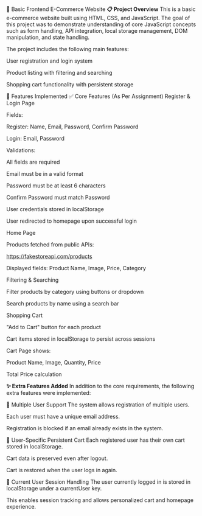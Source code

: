 🛒 Basic Frontend E-Commerce Website
**📋 Project Overview**
This is a basic e-commerce website built using HTML, CSS, and JavaScript. The goal of this project was to demonstrate understanding of core JavaScript concepts such as form handling, API integration, local storage management, DOM manipulation, and state handling.

The project includes the following main features:

User registration and login system

Product listing with filtering and searching

Shopping cart functionality with persistent storage

🚀 Features Implemented
✅ Core Features (As Per Assignment)
Register & Login Page

Fields:

Register: Name, Email, Password, Confirm Password

Login: Email, Password

Validations:

All fields are required

Email must be in a valid format

Password must be at least 6 characters

Confirm Password must match Password

User credentials stored in localStorage

User redirected to homepage upon successful login

Home Page

Products fetched from public APIs:

https://fakestoreapi.com/products

Displayed fields: Product Name, Image, Price, Category

Filtering & Searching

Filter products by category using buttons or dropdown

Search products by name using a search bar

Shopping Cart

"Add to Cart" button for each product

Cart items stored in localStorage to persist across sessions

Cart Page shows:

Product Name, Image, Quantity, Price

Total Price calculation

**✨ Extra Features Added**
In addition to the core requirements, the following extra features were implemented:

👥 Multiple User Support
The system allows registration of multiple users.

Each user must have a unique email address.

Registration is blocked if an email already exists in the system.

🛒 User-Specific Persistent Cart
Each registered user has their own cart stored in localStorage.

Cart data is preserved even after logout.

Cart is restored when the user logs in again.

🔐 Current User Session Handling
The user currently logged in is stored in localStorage under a currentUser key.

This enables session tracking and allows personalized cart and homepage experience.